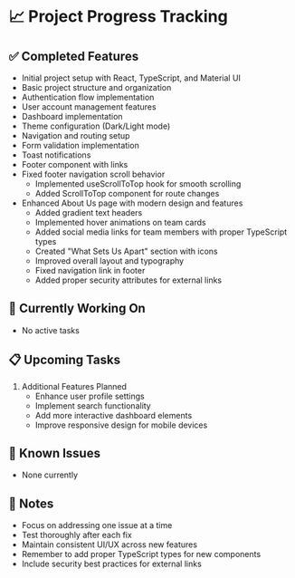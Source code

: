 # 📈 Project Progress Tracking

## ✅ Completed Features
- Initial project setup with React, TypeScript, and Material UI
- Basic project structure and organization
- Authentication flow implementation
- User account management features
- Dashboard implementation
- Theme configuration (Dark/Light mode)
- Navigation and routing setup
- Form validation implementation
- Toast notifications
- Footer component with links
- Fixed footer navigation scroll behavior
  - Implemented useScrollToTop hook for smooth scrolling
  - Added ScrollToTop component for route changes
- Enhanced About Us page with modern design and features
  - Added gradient text headers
  - Implemented hover animations on team cards
  - Added social media links for team members with proper TypeScript types
  - Created "What Sets Us Apart" section with icons
  - Improved overall layout and typography
  - Fixed navigation link in footer
  - Added proper security attributes for external links

## 🔄 Currently Working On
- No active tasks

## 📋 Upcoming Tasks
1. Additional Features Planned
   - Enhance user profile settings
   - Implement search functionality
   - Add more interactive dashboard elements
   - Improve responsive design for mobile devices

## 🐛 Known Issues
- None currently

## 📝 Notes
- Focus on addressing one issue at a time
- Test thoroughly after each fix
- Maintain consistent UI/UX across new features
- Remember to add proper TypeScript types for new components
- Include security best practices for external links
